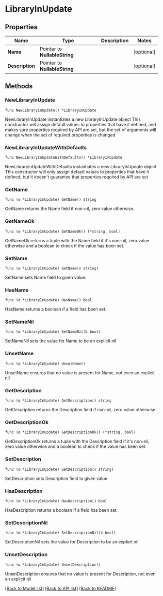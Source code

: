 # LibraryInUpdate

## Properties

Name | Type | Description | Notes
------------ | ------------- | ------------- | -------------
**Name** | Pointer to **NullableString** |  | [optional] 
**Description** | Pointer to **NullableString** |  | [optional] 

## Methods

### NewLibraryInUpdate

`func NewLibraryInUpdate() *LibraryInUpdate`

NewLibraryInUpdate instantiates a new LibraryInUpdate object
This constructor will assign default values to properties that have it defined,
and makes sure properties required by API are set, but the set of arguments
will change when the set of required properties is changed

### NewLibraryInUpdateWithDefaults

`func NewLibraryInUpdateWithDefaults() *LibraryInUpdate`

NewLibraryInUpdateWithDefaults instantiates a new LibraryInUpdate object
This constructor will only assign default values to properties that have it defined,
but it doesn't guarantee that properties required by API are set

### GetName

`func (o *LibraryInUpdate) GetName() string`

GetName returns the Name field if non-nil, zero value otherwise.

### GetNameOk

`func (o *LibraryInUpdate) GetNameOk() (*string, bool)`

GetNameOk returns a tuple with the Name field if it's non-nil, zero value otherwise
and a boolean to check if the value has been set.

### SetName

`func (o *LibraryInUpdate) SetName(v string)`

SetName sets Name field to given value.

### HasName

`func (o *LibraryInUpdate) HasName() bool`

HasName returns a boolean if a field has been set.

### SetNameNil

`func (o *LibraryInUpdate) SetNameNil(b bool)`

 SetNameNil sets the value for Name to be an explicit nil

### UnsetName
`func (o *LibraryInUpdate) UnsetName()`

UnsetName ensures that no value is present for Name, not even an explicit nil
### GetDescription

`func (o *LibraryInUpdate) GetDescription() string`

GetDescription returns the Description field if non-nil, zero value otherwise.

### GetDescriptionOk

`func (o *LibraryInUpdate) GetDescriptionOk() (*string, bool)`

GetDescriptionOk returns a tuple with the Description field if it's non-nil, zero value otherwise
and a boolean to check if the value has been set.

### SetDescription

`func (o *LibraryInUpdate) SetDescription(v string)`

SetDescription sets Description field to given value.

### HasDescription

`func (o *LibraryInUpdate) HasDescription() bool`

HasDescription returns a boolean if a field has been set.

### SetDescriptionNil

`func (o *LibraryInUpdate) SetDescriptionNil(b bool)`

 SetDescriptionNil sets the value for Description to be an explicit nil

### UnsetDescription
`func (o *LibraryInUpdate) UnsetDescription()`

UnsetDescription ensures that no value is present for Description, not even an explicit nil

[[Back to Model list]](../README.md#documentation-for-models) [[Back to API list]](../README.md#documentation-for-api-endpoints) [[Back to README]](../README.md)


